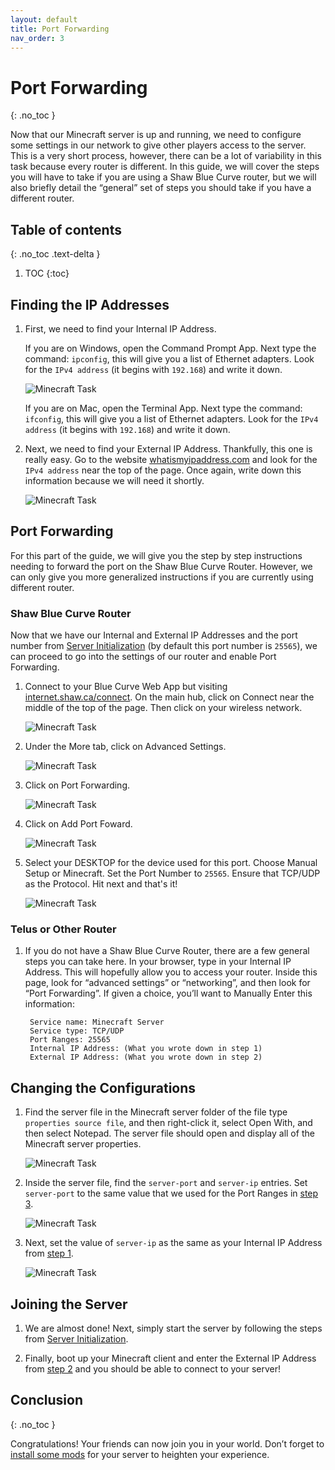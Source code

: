 ```yaml
---
layout: default
title: Port Forwarding
nav_order: 3
---
```


# Port Forwarding
{: .no_toc }

Now that our Minecraft server is up and running, we need to configure some settings in our network to give other players access to the server. This is a very short process, however, there can be a lot of variability in this task because every router is different. In this guide, we will cover the steps you will have to take if you are using a Shaw Blue Curve router, but we will also briefly detail the “general” set of steps you should take if you have a different router.

## Table of contents
{: .no_toc .text-delta }

1. TOC
{:toc}

## Finding the IP Addresses

1. First, we need to find your Internal IP Address. 

    If you are on Windows, open the Command Prompt App. Next type the command: `ipconfig`, this will give you a list of Ethernet adapters. Look for the `IPv4 address` (it begins with `192.168`) and write it down.
    
      ![Minecraft Task](../assets/images/port/Task2.01.png)
        
    If you are on Mac, open the Terminal App. Next type the command: `ifconfig`, this will give you a list of Ethernet adapters. Look for the `IPv4 address` (it begins with `192.168`) and write it down.

2. Next, we need to find your External IP Address. Thankfully, this one is really easy. Go to the website [whatismyipaddress.com](https://whatismyipaddress.com/) and look for the `IPv4 address` near the top of the page. Once again, write down this information because we will need it shortly.
        
      ![Minecraft Task](../assets/images/port/Task2.03.png)

## Port Forwarding   

For this part of the guide, we will give you the step by step instructions needing to forward the port on the Shaw Blue Curve Router. However, we can only give you more generalized instructions if you are currently using different router.

### Shaw Blue Curve Router

Now that we have our Internal and External IP Addresses and the port number from [Server Initialization](https://lbeique.github.io/How-To-Setup-a-Minecraft-Server/docs/Server%20Initialization/#changing-the-configurations) (by default this port number is `25565`), we can proceed to go into the settings of our router and enable Port Forwarding.

1. Connect to your Blue Curve Web App but visiting [internet.shaw.ca/connect](https://internet.shaw.ca/connect). On the main hub, click on Connect near the middle of the top of the page. Then click on your wireless network.

    ![Minecraft Task](../assets/images/port/2.07.png)

2. Under the More tab, click on Advanced Settings.

    ![Minecraft Task](../assets/images/port/2.08.png)

3. Click on Port Forwarding.

    ![Minecraft Task](../assets/images/port/2.09.png)

4. Click on Add Port Foward.

    ![Minecraft Task](../assets/images/port/2.10.png)

5. Select your DESKTOP for the device used for this port. Choose Manual Setup or Minecraft. Set the Port Number to `25565`. Ensure that TCP/UDP as the Protocol. Hit next and that's it!

    ![Minecraft Task](../assets/images/port/2.11.png)

### Telus or Other Router

1. If you do not have a Shaw Blue Curve Router, there are a few general steps you can take here. In your browser, type in your Internal IP Address. This will hopefully allow you to access your router. Inside this page, look for “advanced settings” or “networking”, and then look for “Port Forwarding”. If given a choice, you’ll want to Manually Enter this information:

        Service name: Minecraft Server  
        Service type: TCP/UDP  
        Port Ranges: 25565  
        Internal IP Address: (What you wrote down in step 1)  
        External IP Address: (What you wrote down in step 2)

## Changing the Configurations

1. Find the server file in the Minecraft server folder of the file type `properties source file`, and then right-click it, select Open With, and then select Notepad. The server file should open and display all of the Minecraft server properties.

      ![Minecraft Task](../assets/images/port/Task2.04.png)

2. Inside the server file, find the `server-port` and `server-ip` entries. Set `server-port` to the same value that we used for the Port Ranges in [step 3](https://lbeique.github.io/How-To-Setup-a-Minecraft-Server/docs/PortForward/#finding-the-ip-addresses). 

      ![Minecraft Task](../assets/images/port/Task2.05.png)

3. Next, set the value of `server-ip` as the same as your Internal IP Address from [step 1](https://lbeique.github.io/How-To-Setup-a-Minecraft-Server/docs/PortForward/#finding-the-ip-addresses).

      ![Minecraft Task](../assets/images/port/Task2.06.png)

## Joining the Server

1. We are almost done! Next, simply start the server by following the steps from [Server Initialization](https://lbeique.github.io/How-To-Setup-a-Minecraft-Server/docs/Server%20Initialization/#starting-the-server).

2. Finally, boot up your Minecraft client and enter the External IP Address from [step 2](https://lbeique.github.io/How-To-Setup-a-Minecraft-Server/docs/PortForward/#finding-the-ip-addresses) and you should be able to connect to your server!

## Conclusion
{: .no_toc }

Congratulations! Your friends can now join you in your world. Don’t forget to [install some mods](https://lbeique.github.io/How-To-Setup-a-Minecraft-Server/docs/Install%20Mods/) for your server to heighten your experience.

